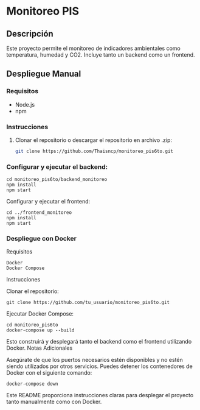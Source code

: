 # Monitoreo PIS

## Descripción
Este proyecto permite el monitoreo de indicadores ambientales como temperatura, humedad y CO2. Incluye tanto un backend como un frontend.

## Despliegue Manual

### Requisitos
- Node.js
- npm

### Instrucciones

1. Clonar el repositorio o descargar el repositorio en archivo .zip:
   ```bash
   git clone https://github.com/Thaisncp/monitoreo_pis6to.git

### Configurar y ejecutar el backend:
    cd monitoreo_pis6to/backend_monitoreo
    npm install
    npm start

Configurar y ejecutar el frontend:

    cd ../frontend_monitoreo
    npm install
    npm start

### Despliegue con Docker
Requisitos

    Docker
    Docker Compose

Instrucciones

Clonar el repositorio:

    git clone https://github.com/tu_usuario/monitoreo_pis6to.git

Ejecutar Docker Compose:

    cd monitoreo_pis6to
    docker-compose up --build

Esto construirá y desplegará tanto el backend como el frontend utilizando Docker.
Notas Adicionales

Asegúrate de que los puertos necesarios estén disponibles y no estén siendo utilizados por otros servicios.
    Puedes detener los contenedores de Docker con el siguiente comando:

    docker-compose down


Este README proporciona instrucciones claras para desplegar el proyecto tanto manualmente como con Docker.
